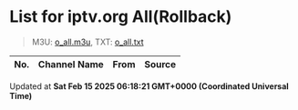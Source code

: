 # List for **iptv.org All**(Rollback)

> M3U: [o_all.m3u](/o_all.m3u), TXT: [o_all.txt](/txt/o_all.txt)

| No. | Channel Name | From | Source |
| --- | ------------ | ---- | ------ |


Updated at **Sat Feb 15 2025 06:18:21 GMT+0000 (Coordinated Universal Time)**
